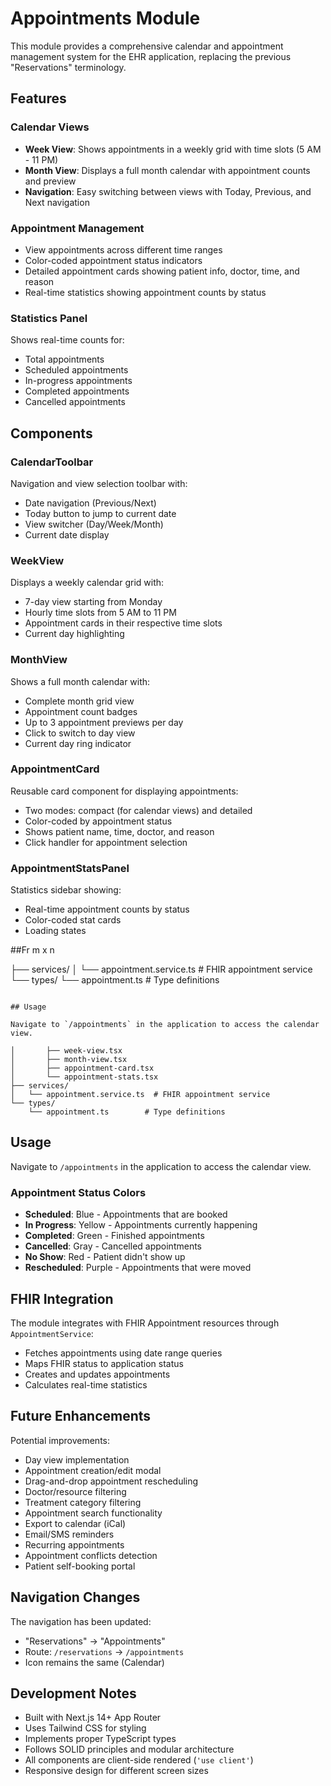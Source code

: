 # Appointments Module

This module provides a comprehensive calendar and appointment management system for the EHR application, replacing the previous "Reservations" terminology.

## Features

### Calendar Views
- **Week View**: Shows appointments in a weekly grid with time slots (5 AM - 11 PM)
- **Month View**: Displays a full month calendar with appointment counts and preview
- **Navigation**: Easy switching between views with Today, Previous, and Next navigation

### Appointment Management
- View appointments across different time ranges
- Color-coded appointment status indicators
- Detailed appointment cards showing patient info, doctor, time, and reason
- Real-time statistics showing appointment counts by status

### Statistics Panel
Shows real-time counts for:
- Total appointments
- Scheduled appointments
- In-progress appointments
- Completed appointments
- Cancelled appointments

## Components

### CalendarToolbar
Navigation and view selection toolbar with:
- Date navigation (Previous/Next)
- Today button to jump to current date
- View switcher (Day/Week/Month)
- Current date display

### WeekView
Displays a weekly calendar grid with:
- 7-day view starting from Monday
- Hourly time slots from 5 AM to 11 PM
- Appointment cards in their respective time slots
- Current day highlighting

### MonthView
Shows a full month calendar with:
- Complete month grid view
- Appointment count badges
- Up to 3 appointment previews per day
- Click to switch to day view
- Current day ring indicator

### AppointmentCard
Reusable card component for displaying appointments:
- Two modes: compact (for calendar views) and detailed
- Color-coded by appointment status
- Shows patient name, time, doctor, and reason
- Click handler for appointment selection

### AppointmentStatsPanel
Statistics sidebar showing:
- Real-time appointment counts by status
- Color-coded stat cards
- Loading states

##Fr m x n

├── services/
│   └── appointment.service.ts  # FHIR appointment service
└── types/
    └── appointment.ts        # Type definitions
```

## Usage

Navigate to `/appointments` in the application to access the calendar view.

│       ├── week-view.tsx
│       ├── month-view.tsx
│       ├── appointment-card.tsx
│       └── appointment-stats.tsx
├── services/
│   └── appointment.service.ts  # FHIR appointment service
└── types/
    └── appointment.ts        # Type definitions
```

## Usage

Navigate to `/appointments` in the application to access the calendar view.

### Appointment Status Colors
- **Scheduled**: Blue - Appointments that are booked
- **In Progress**: Yellow - Appointments currently happening
- **Completed**: Green - Finished appointments
- **Cancelled**: Gray - Cancelled appointments
- **No Show**: Red - Patient didn't show up
- **Rescheduled**: Purple - Appointments that were moved

## FHIR Integration

The module integrates with FHIR Appointment resources through `AppointmentService`:
- Fetches appointments using date range queries
- Maps FHIR status to application status
- Creates and updates appointments
- Calculates real-time statistics

## Future Enhancements

Potential improvements:
- Day view implementation
- Appointment creation/edit modal
- Drag-and-drop appointment rescheduling
- Doctor/resource filtering
- Treatment category filtering
- Appointment search functionality
- Export to calendar (iCal)
- Email/SMS reminders
- Recurring appointments
- Appointment conflicts detection
- Patient self-booking portal

## Navigation Changes

The navigation has been updated:
- "Reservations" → "Appointments"
- Route: `/reservations` → `/appointments`
- Icon remains the same (Calendar)

## Development Notes

- Built with Next.js 14+ App Router
- Uses Tailwind CSS for styling
- Implements proper TypeScript types
- Follows SOLID principles and modular architecture
- All components are client-side rendered (`'use client'`)
- Responsive design for different screen sizes
